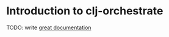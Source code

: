 # Introduction to clj-orchestrate

TODO: write [great documentation](http://jacobian.org/writing/what-to-write/)
